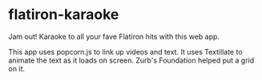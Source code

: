 flatiron-karaoke
================

Jam out! Karaoke to all your fave Flatiron hits with this web app.

This app uses popcorn.js to link up videos and text. It uses Textillate to animate the text as it loads on screen. Zurb's Foundation helped put a grid on it.
